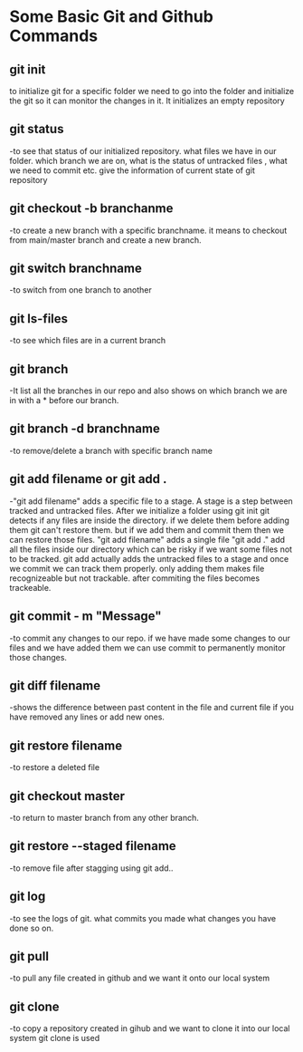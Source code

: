 # Some Basic Git and Github Commands

## git init
to initialize git for a specific folder we need to go into the folder and initialize the git so it can monitor the changes in it. It initializes an empty repository

## git status
-to see that status of our initialized repository. what files we have in our folder. which branch we are on, what is the status of untracked files , what we need to commit etc. give the information of current state of git repository

## git checkout -b branchanme
-to create a new branch with a specific branchname. it means to checkout from main/master branch and create a new branch.

## git switch branchname
-to switch from one branch to another

## git ls-files
-to see which files are in a current branch

## git branch
-It list all the branches in our repo and also shows on which branch we are in with a * before our branch.

## git branch -d branchname
-to remove/delete a branch with specific branch name

## git add filename or git add .
-"git add filename" adds a specific file to a stage. A stage is a step between tracked and untracked files. After we initialize a folder using git init git detects if any files are inside the directory. if we delete them before adding them git can't restore them. but if we add them and commit them then we can restore those files. "git add filename" adds a single file "git add ." add all the files inside our directory which can be risky if we want some files not to be tracked. git add actually adds the untracked files to a stage and once we commit we can track them properly. only adding them makes file recognizeable but not trackable. after commiting the files becomes trackeable.

## git commit - m "Message"
-to commit any changes to our repo. if we have made some changes to our files and we have added them we can use commit to permanently monitor those changes.

## git diff filename
-shows the difference between past content in the file and current file if you have removed any lines or add new ones.

## git restore filename 
-to restore a deleted file

## git checkout master
-to return to master branch from any other branch.

## git restore --staged filename
-to remove file after stagging using git add..

## git log
-to see the logs of git. what commits you made what changes you have done so on.

## git pull
-to pull any file created in github and we want it onto our local system

## git clone 
-to copy a repository created in gihub and we want to clone it into our local system git clone is used

